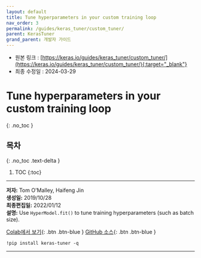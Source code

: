 ```yaml
---
layout: default
title: Tune hyperparameters in your custom training loop
nav_order: 3
permalink: /guides/keras_tuner/custom_tuner/
parent: KerasTuner
grand_parent: 개발자 가이드
---
```


* 원본 링크 : [https://keras.io/guides/keras_tuner/custom_tuner/](https://keras.io/guides/keras_tuner/custom_tuner/){:target="_blank"}
* 최종 수정일 : 2024-03-29

# Tune hyperparameters in your custom training loop
{: .no_toc }

## 목차
{: .no_toc .text-delta }

1. TOC
{:toc}

---

**저자:** Tom O'Malley, Haifeng Jin  
**생성일:** 2019/10/28  
**최종편집일:** 2022/01/12  
**설명:** Use `HyperModel.fit()` to tune training hyperparameters (such as batch size).

[Colab에서 보기](https://colab.research.google.com/github/keras-team/keras-io/blob/master/guides/ipynb/keras_tuner/custom_tuner.ipynb){: .btn .btn-blue }
[GitHub 소스](https://github.com/keras-team/keras-io/blob/master/guides/keras_tuner/custom_tuner.py){: .btn .btn-blue }

```shell
!pip install keras-tuner -q
```

----